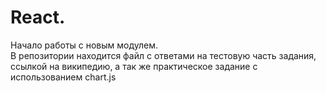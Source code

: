 # React.

 Начало работы с новым модулем. <br>
 В репозитории находится файл с ответами на тестовую часть задания, ссылкой на википедию, а так же практическое задание с использованием chart.js
